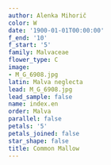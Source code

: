 ```yaml
---
author: Alenka Mihorič
color: W
date: '1900-01-01T00:00:00'
f_end: '10'
f_start: '5'
family: Malvaceae
flower_type: C
image:
- M_G_6908.jpg
latin: Malva neglecta
lead: M_G_6908.jpg
lead_sample: false
name: index.en
order: Malva
parallel: false
petals: '5'
petals_joined: false
star_shape: false
title: Common Mallow
---
```

